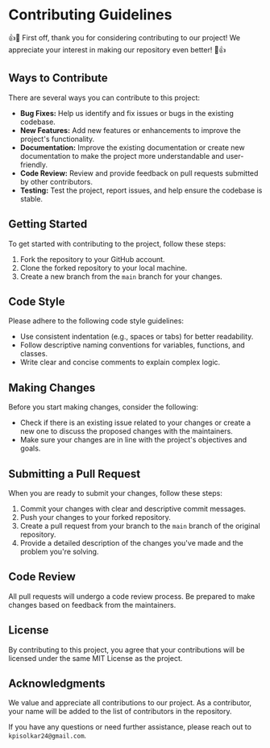 # Contributing Guidelines

👍🎉 First off, thank you for considering contributing to our project! We appreciate your interest in making our repository even better! 🎉👍

## Ways to Contribute

There are several ways you can contribute to this project:

- **Bug Fixes:** Help us identify and fix issues or bugs in the existing codebase.
- **New Features:** Add new features or enhancements to improve the project's functionality.
- **Documentation:** Improve the existing documentation or create new documentation to make the project more understandable and user-friendly.
- **Code Review:** Review and provide feedback on pull requests submitted by other contributors.
- **Testing:** Test the project, report issues, and help ensure the codebase is stable.

## Getting Started

To get started with contributing to the project, follow these steps:

1. Fork the repository to your GitHub account.
2. Clone the forked repository to your local machine.
3. Create a new branch from the `main` branch for your changes.

## Code Style

Please adhere to the following code style guidelines:

- Use consistent indentation (e.g., spaces or tabs) for better readability.
- Follow descriptive naming conventions for variables, functions, and classes.
- Write clear and concise comments to explain complex logic.

## Making Changes

Before you start making changes, consider the following:

- Check if there is an existing issue related to your changes or create a new one to discuss the proposed changes with the maintainers.
- Make sure your changes are in line with the project's objectives and goals.

## Submitting a Pull Request

When you are ready to submit your changes, follow these steps:

1. Commit your changes with clear and descriptive commit messages.
2. Push your changes to your forked repository.
3. Create a pull request from your branch to the `main` branch of the original repository.
4. Provide a detailed description of the changes you've made and the problem you're solving.

## Code Review

All pull requests will undergo a code review process. Be prepared to make changes based on feedback from the maintainers.

## License

By contributing to this project, you agree that your contributions will be licensed under the same MIT License as the project.

## Acknowledgments

We value and appreciate all contributions to our project. As a contributor, your name will be added to the list of contributors in the repository.

If you have any questions or need further assistance, please reach out to `kpisolkar24@gmail.com`.